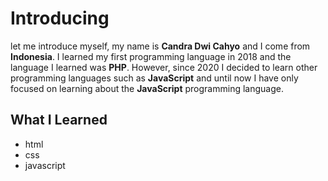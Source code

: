 # Introducing


let me introduce myself, my name is **Candra Dwi Cahyo** and I come from **Indonesia**.  I learned my first programming language in 2018 and the language I learned was **PHP**.  However, since 2020 I decided to learn other programming languages ​​such as **JavaScript** and until now I have only focused on learning about the **JavaScript** programming language.


## What I Learned


*  html
*  css
*  javascript
